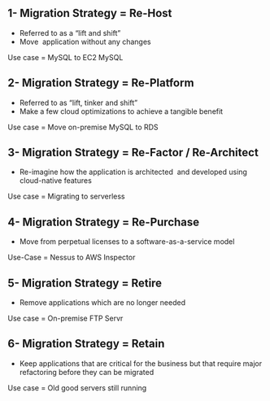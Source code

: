 ## 1- Migration Strategy = Re-Host
* Referred to as a “lift and shift”
* Move  application without any changes


Use case = MySQL to EC2 MySQL

## 2- Migration Strategy = Re-Platform
* Referred to as “lift, tinker and shift”
* Make a few cloud optimizations to achieve a tangible benefit


Use case = Move on-premise MySQL to RDS

## 3- Migration Strategy = Re-Factor / Re-Architect
* Re-imagine how the application is architected  and developed using cloud-native features


Use case = Migrating to serverless
 
## 4- Migration Strategy = Re-Purchase
* Move from perpetual licenses to a software-as-a-service model


Use-Case = Nessus to AWS Inspector
 
## 5- Migration Strategy = Retire
* Remove applications which are no longer needed


Use case = On-premise FTP Servr
 
## 6- Migration Strategy = Retain
* Keep applications that are critical for the business but that require major refactoring before they can be migrated


Use case = Old good servers still running
